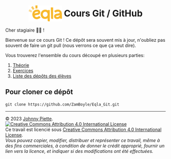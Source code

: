 <h1 id="sommaire" style="display: flex; align-items: center; justify-content: center;">
    <img src="/media/eqla.png" style="height:50px" alt="Logo d'Eqla">
    &nbsp;Cours Git / GitHub
</h1>


Cher stagiaire 👨‍🎓 !

Bienvenue sur ce cours Git ! Ce dépôt sera souvent mis à jour, n'oubliez pas souvent de faire un git pull (nous verrons ce que ça veut dire).

Vous trouverez l'ensemble du cours découpé en plusieurs parties:

1. [Théorie](./Theo/1.%20Git.md)
2. [Exercices](./Exercices/BlindCode%20BXL%20-%202023/README.md)
3. [Liste des dépôts des élèves](./Exercices/BlindCode%20BXL%20-%202023/Depots.md)

## Pour cloner ce dépôt
```Shell
git clone https://github.com/ZamBoyle/Eqla_Git.git
```

---
&copy; 2023 [Johnny Piette](https://github.com/ZamBoyle).  
[![Creative Commons Attribution 4.0 International License](https://i.creativecommons.org/l/by/4.0/88x31.png)](https://creativecommons.org/licenses/by/4.0/)  
Ce travail est licencié sous [Creative Commons Attribution 4.0 International License](https://creativecommons.org/licenses/by/4.0/).   
_Vous pouvez copier, modifier, distribuer et représenter ce travail, même à des fins commerciales, à condition de donner le crédit approprié, fournir un lien vers la licence, et indiquer si des modifications ont été effectuées._
